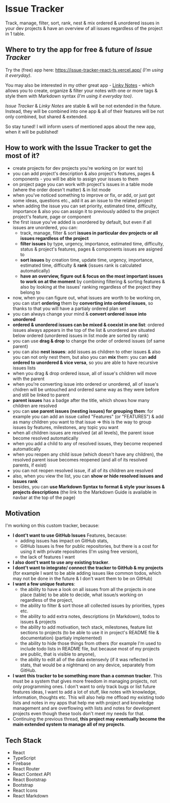 # Issue Tracker

Track, manage, filter, sort, rank, nest & mix ordered & unordered issues in your dev projects & have an overview of all issues regardless of the project in 1 table.

## Where to try the app for free & future of *Issue Tracker*

Try the (free) app here: https://issue-tracker-react-ts.vercel.app/ *(I'm using it everyday)*.

You may also be interested in my other great app - [Linky Notes](https://vadimgierko.github.io/linky-notes/about) - which allows you to create, organize & filter your notes with one or more tags & style them with Markdown syntax *(I'm using it everyday too)*.

*Issue Tracker* & *Linky Notes* are stable & will be not extended in the future. Instead, they will be combined into one app & all of their features will be not only combined, but shared & extended.

So stay tuned! I will inform users of mentioned apps about the new app, when it will be published!

## How to work with the Issue Tracker to get the most of it?

- create projects for dev projects you're working on (or want to)
- you can add project's description & also project's features, pages & components - you will be able to assign your issues to them
- on project page you can work with project's issues in a table mode (where the order doesn't matter) & in list mode
- when you've noticed something to improve or fix, or add, or just got some ideas, questions etc., add it as an issue to the related project
- when adding the issue you can set priority, estimated time, difficulty, importance & also you can assign it to previously added to the project project's feature, page or component
- the first issue you've added is unordered by default, but even if all issues are unordered, you can:
  - track, manage, filter & sort **issues in particular dev projects or all issues regardless of the project**
  - **filter issues** by type, urgency, importance, estimated time, difficulty, status & project's features, pages & components issues are asigned to
  - **sort issues** by creation time, update time, urgency, importance, estimated time, difficulty & **rank** (issues rank is calculated automatically)
  - **have an overview, figure out & focus on the most important issues to work on at the moment** by combining filtering & sorting features & also by looking at the issues' ranking regardless of the project they belong to
- now, when you can figure out, what issues are worth to be working on, you can start **ordering** them by **converting into ordered issues**, so thanks to that you will have a partialy ordered plan set
- you can always change your mind & **convert ordered issue into unordered**
- **ordered & unordered issues can be mixed & coexist in one list**: ordered issues always appears in the top of the list & unordered are situated below ordered (unordered issues in list mode are sorted by rank)
- you can use **drag & drop** to change the order of ordered issues (of same parent)
- you can also **nest issues**: add issues as children to other issues & also you can not only nest them, but also you can **mix** them: you can **add ordered to unordered & vice versa**, so you are able to have recursive issues lists
- when you drag & drop ordered issue, all of issue's children will move with the parent
- when you're converting issue into ordered or unordered, all of issue's chidren will be untouched and ordered same way as they were before and still be linked to parent
- **parent issues** has a badge after the title, which shows how many children are resolved
- you can **use parent issues (nesting issues) for grouping them**: for example you can add an issue called "Features" (or "FEATURES") & add as many children you want to that issue => this is the way to group issues by features, milestones, any topic you want
- when all children issues are resolved (at all levels), the parent issue become resolved automatically
- when you add a child to any of resolved issues, they become reopened automatically
- when you reopen any child issue (which doesn't have any children), the resolved parent issue becomes reopened (and all of its resolved parents, if exist)
- you can not reopen resolved issue, if all of its children are resolved
- also, when you view the list, you can **show or hide resolved issues and issues rank**
- besides, you can **use Markdown Syntax to format & style your issues & projects descriptions** (the link to the Markdown Guide is available in navbar at the top of the page)

## Motivation

I'm working on this custom tracker, because:

- **I dont't want to use GitHub Issues** Features, because:
  - adding issues has impact on GitHub stats,
  - GitHub Issues is free for public repositories, but there is a cost for using it with private repositories (I'm using free version),
  - the lack of features I want
- **I also dont't want to use any existing tracker**.
- **I dont't want to integrate/ connect the tracker to GitHub & my projects** (for example I want to be able adding issues like common todos, which may not be done in the future & I don't want them to be on GitHub)
- **I want a few unique features**:
  - the ability to have a look on all issues from all the projects in one place (table) to be able to decide, what issue/s working on regardless of the project,
  - the ability to filter & sort those all collected issues by priorities, types etc.
  - the ability to add extra notes, descriptions (in Markdown), todos to issues & projects
  - the ability to add motivation, tech stack, milestones, feature list sections to projects (to be able to use it in project's README file & documentation) (partialy implemented)
  - the ability to hide those things from others (for example I'm used to include todo lists in README file, but because most of my projects are public, that is visible to anyone),
  - the ability to edit all of the data extensevly (if it was reflected in stats, that would be a nightmare) on any device, separately from GitHub.
- **I want this tracker to be something more than a common tracker**. This must be a system that gives more freedom in managing projects, not only programming ones. I don't want to only track bugs or list future features ideas, I want to add a lot of stuff, like notes with knowledge, information, thoughts etc. This will also help me offload my existing todo lists and notes in my apps that help me with project and knowledge management and are overflowing with lists and notes for development projects even though these tools don't meet my needs for that.
- Continuing the previous thread, **this project may eventually become the main extended system to manage all of my projects**.

## Tech Stack

- React
- TypeScript
- Firebase
- React Router
- React Context API
- React Bootstrap
- Bootstrap
- React Icons
- React Markdown